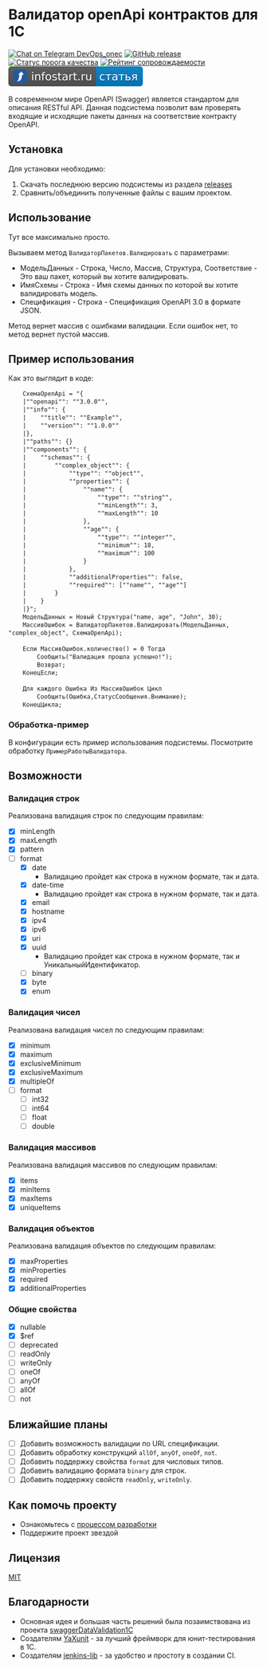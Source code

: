 # Валидатор openApi контрактов для 1С


[![Chat on Telegram DevOps_onec](https://img.shields.io/badge/DevOps_в_1с-channel-brightgreen.svg?logo=telegram)](https://t.me/DevOps_onec)
[![GitHub release](https://img.shields.io/github/release/Segate-ekb/1c_OpenApi_validation.svg)](https://github.com/Segate-ekb/1c_OpenApi_validation/releases)
[![Статус порога качества](https://sonar.1cdevelopers.ru/api/project_badges/measure?project=1c_openApi_validation&metric=alert_status&token=sqb_a6afeb91a4cb1185085025558c3c520f03600a43)](https://sonar.1cdevelopers.ru/dashboard?id=1c_openApi_validation)
[![Рейтинг сопровождаемости](https://sonar.1cdevelopers.ru/api/project_badges/measure?project=1c_openApi_validation&metric=sqale_rating&token=sqb_a6afeb91a4cb1185085025558c3c520f03600a43)](https://sonar.1cdevelopers.ru/dashboard?id=1c_openApi_validation)
[![Статья на инфостарт](./doc/infostart.svg)](https://infostart.ru/1c/tools/2246023/)

В современном мире OpenAPI (Swagger) является стандартом для описания RESTful API.
Данная подсистема позволит вам проверять входящие и исходящие пакеты данных на соответствие контракту OpenAPI.

## Установка

Для установки необходимо:

1. Скачать последнюю версию подсистемы из раздела [releases](https://github.com/Segate-ekb/1c_OpenApi_validation/releases)
2. Сравнить/объединить полученные файлы с вашим проектом.

## Использование

Тут все максимально просто.

Вызываем метод `ВалидаторПакетов.Валидировать` с параметрами:

- МодельДанных - Строка, Число, Массив, Структура, Соответствие - Это ваш пакет, который вы хотите валидировать.
- ИмяСхемы - Строка - Имя схемы данных по которой вы хотите валидировать модель.
- Спецификация - Строка - Спецификация OpenAPI 3.0 в формате JSON.

Метод вернет массив с ошибками валидации. Если ошибок нет, то метод вернет пустой массив.

## Пример использования

Как это выглядит в коде:

```bsl
    СхемаOpenApi = "{
    |""openapi"": ""3.0.0"",
    |""info"": {
    |    ""title"": ""Example"",
    |    ""version"": ""1.0.0""
    |},
    |""paths"": {}
    |""components"": {
    |    ""schemas"": {
    |        ""complex_object"": {
    |            ""type"": ""object"",
    |            ""properties"": {
    |                ""name"": {
    |                    ""type"": ""string"",
    |                    ""minLength"": 3,
    |                    ""maxLength"": 10
    |                },
    |                ""age"": {
    |                    ""type"": ""integer"",
    |                    ""minimum"": 18,
    |                    ""maximum"": 100
    |                }
    |            },
    |            ""additionalProperties"": false,
    |            ""required"": [""name"", ""age""]
    |        }
    |    }
    |}";
    МодельДанных = Новый Структура("name, age", "John", 30);
    МассивОшибок = ВалидаторПакетов.Валидировать(МодельДанных, "complex_object", СхемаOpenApi);

	Если МассивОшибок.количество() = 0 Тогда
		Сообщить("Валидация прошла успешно!");
		Возврат;
	КонецЕсли;

	Для каждого Ошибка Из МассивОшибок Цикл
		Сообщить(Ошибка,СтатусСообщения.Внимание);
	КонецЦикла;
```

### Обработка-пример

В конфигурации есть пример использования подсистемы. Посмотрите обработку `ПримерРаботыВалидатора`.

## Возможности

### Валидация строк

Реализована валидация строк по следующим правилам:

- [x] minLength
- [x] maxLength
- [x] pattern
- [ ] format
  - [x] date
    - Валидацию пройдет как строка в нужном формате, так и дата.
  - [x] date-time
    - Валидацию пройдет как строка в нужном формате, так и дата.
  - [x] email
  - [x] hostname
  - [x] ipv4
  - [x] ipv6
  - [x] uri
  - [x] uuid
    - Валидацию пройдет как строка в нужном формате, так и УникальныйИдентификатор.
  - [ ] binary
  - [x] byte
  - [x] enum

### Валидация чисел

Реализована валидация чисел по следующим правилам:

- [x] minimum
- [x] maximum
- [x] exclusiveMinimum
- [x] exclusiveMaximum
- [x] multipleOf
- [ ] format
  - [ ] int32
  - [ ] int64
  - [ ] float
  - [ ] double

### Валидация массивов

Реализована валидация массивов по следующим правилам:

- [x] items
- [x] minItems
- [x] maxItems
- [x] uniqueItems

### Валидация объектов

Реализована валидация объектов по следующим правилам:

- [x] maxProperties
- [x] minProperties
- [x] required
- [x] additionalProperties

### Общие свойства

- [x] nullable
- [x] $ref
- [ ] deprecated
- [ ] readOnly
- [ ] writeOnly
- [ ] oneOf
- [ ] anyOf
- [ ] allOf
- [ ] not

## Ближайшие планы

- [ ] Добавить возможность валидации по URL спецификации.
- [ ] Добавить обработку конструкций `allOf`, `anyOf`, `oneOf`, `not`.
- [ ] Добавить поддержку свойства `format` для числовых типов.
- [ ] Добавить валидацию формата `binary` для строк.
- [ ] Добавить поддержку свойств `readOnly`, `writeOnly`.

## Как помочь проекту

- Ознакомьтесь с [процессом разработки](CONTRIBUTING.md)
- Поддержите проект звездой

## Лицензия

[MIT](LICENSE)

## Благодарности

- Основная идея и большая часть решений была позаимствована из проекта [swaggerDataValidation1C](https://github.com/KokorishviliK/swaggerDataValidation1C)
- Создателям [YaXunit](https://github.com/bia-technologies/yaxunit) - за лучший фреймворк для юнит-тестирования в 1С.
- Создателям [jenkins-lib](https://github.com/firstBitMarksistskaya/jenkins-lib) - за удобство и простоту в создании CI.
